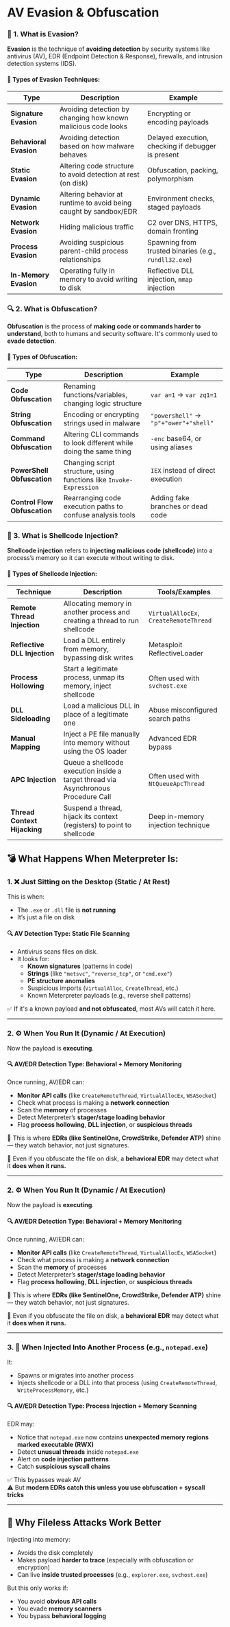 # AV Evasion & Obfuscation

### 🧠 1. **What is Evasion?**

**Evasion** is the technique of **avoiding detection** by security systems like antivirus (AV), EDR (Endpoint Detection & Response), firewalls, and intrusion detection systems (IDS).

#### 🔹 Types of Evasion Techniques:

| Type                   | Description                                                       | Example                                               |
| ---------------------- | ----------------------------------------------------------------- | ----------------------------------------------------- |
| **Signature Evasion**  | Avoiding detection by changing how known malicious code looks     | Encrypting or encoding payloads                       |
| **Behavioral Evasion** | Avoiding detection based on how malware behaves                   | Delayed execution, checking if debugger is present    |
| **Static Evasion**     | Altering code structure to avoid detection at rest (on disk)      | Obfuscation, packing, polymorphism                    |
| **Dynamic Evasion**    | Altering behavior at runtime to avoid being caught by sandbox/EDR | Environment checks, staged payloads                   |
| **Network Evasion**    | Hiding malicious traffic                                          | C2 over DNS, HTTPS, domain fronting                   |
| **Process Evasion**    | Avoiding suspicious parent-child process relationships            | Spawning from trusted binaries (e.g., `rundll32.exe`) |
| **In-Memory Evasion**  | Operating fully in memory to avoid writing to disk                | Reflective DLL injection, `mmap` injection            |

### 🔍 2. **What is Obfuscation?**

**Obfuscation** is the process of **making code or commands harder to understand**, both to humans and security software. It's commonly used to **evade detection**.

#### 🔹 Types of Obfuscation:

| Type                         | Description                                                         | Example                               |
| ---------------------------- | ------------------------------------------------------------------- | ------------------------------------- |
| **Code Obfuscation**         | Renaming functions/variables, changing logic structure              | `var a=1` → `var zq1=1`               |
| **String Obfuscation**       | Encoding or encrypting strings used in malware                      | `"powershell"` → `"p"+"ower"+"shell"` |
| **Command Obfuscation**      | Altering CLI commands to look different while doing the same thing  | `-enc` base64, or using aliases       |
| **PowerShell Obfuscation**   | Changing script structure, using functions like `Invoke-Expression` | `IEX` instead of direct execution     |
| **Control Flow Obfuscation** | Rearranging code execution paths to confuse analysis tools          | Adding fake branches or dead code     |

### 🧬 3. **What is Shellcode Injection?**

**Shellcode injection** refers to **injecting malicious code (shellcode)** into a process’s memory so it can execute without writing to disk.

#### 🔹 Types of Shellcode Injection:

| Technique                    | Description                                                                        | Tools/Examples                         |
| ---------------------------- | ---------------------------------------------------------------------------------- | -------------------------------------- |
| **Remote Thread Injection**  | Allocating memory in another process and creating a thread to run shellcode        | `VirtualAllocEx`, `CreateRemoteThread` |
| **Reflective DLL Injection** | Load a DLL entirely from memory, bypassing disk writes                             | Metasploit ReflectiveLoader            |
| **Process Hollowing**        | Start a legitimate process, unmap its memory, inject shellcode                     | Often used with `svchost.exe`          |
| **DLL Sideloading**          | Load a malicious DLL in place of a legitimate one                                  | Abuse misconfigured search paths       |
| **Manual Mapping**           | Inject a PE file manually into memory without using the OS loader                  | Advanced EDR bypass                    |
| **APC Injection**            | Queue a shellcode execution inside a target thread via Asynchronous Procedure Call | Often used with `NtQueueApcThread`     |
| **Thread Context Hijacking** | Suspend a thread, hijack its context (registers) to point to shellcode             | Deep in-memory injection technique     |

## 💣 What Happens When Meterpreter Is:

### 1. ❌ Just Sitting on the Desktop (Static / At Rest)

This is when:

* The `.exe` or `.dll` file is **not running**
* It’s just a file on disk

#### 🔍 AV Detection Type: **Static File Scanning**

* Antivirus scans files on disk.
* It looks for:
  * **Known signatures** (patterns in code)
  * **Strings** (like `"metsvc"`, `"reverse_tcp"`, or `"cmd.exe"`)
  * **PE structure anomalies**
  * Suspicious imports (`VirtualAlloc`, `CreateThread`, etc.)
  * Known Meterpreter payloads (e.g., reverse shell patterns)

✅ If it's a known payload **and not obfuscated**, most AVs will catch it here.

***

### 2. ⚙️ When You Run It (Dynamic / At Execution)

Now the payload is **executing**.

#### 🔍 AV/EDR Detection Type: **Behavioral + Memory Monitoring**

Once running, AV/EDR can:

* **Monitor API calls** (like `CreateRemoteThread`, `VirtualAllocEx`, `WSASocket`)
* Check what process is making a **network connection**
* Scan the **memory** of processes
* Detect Meterpreter’s **stager/stage loading behavior**
* Flag **process hollowing**, **DLL injection**, or **suspicious threads**

🧠 This is where **EDRs (like SentinelOne, CrowdStrike, Defender ATP)** shine — they watch behavior, not just signatures.

🚨 Even if you obfuscate the file on disk, a **behavioral EDR** may detect what it **does when it runs.**

***

### 2. ⚙️ When You Run It (Dynamic / At Execution)

Now the payload is **executing**.

#### 🔍 AV/EDR Detection Type: **Behavioral + Memory Monitoring**

Once running, AV/EDR can:

* **Monitor API calls** (like `CreateRemoteThread`, `VirtualAllocEx`, `WSASocket`)
* Check what process is making a **network connection**
* Scan the **memory** of processes
* Detect Meterpreter’s **stager/stage loading behavior**
* Flag **process hollowing**, **DLL injection**, or **suspicious threads**

🧠 This is where **EDRs (like SentinelOne, CrowdStrike, Defender ATP)** shine — they watch behavior, not just signatures.

🚨 Even if you obfuscate the file on disk, a **behavioral EDR** may detect what it **does when it runs.**

***

### 3. 🧬 When Injected Into Another Process (e.g., `notepad.exe`)

It:

* Spawns or migrates into another process
* Injects shellcode or a DLL into that process (using `CreateRemoteThread`, `WriteProcessMemory`, etc.)

#### 🔍 AV/EDR Detection Type: **Process Injection + Memory Scanning**

EDR may:

* Notice that `notepad.exe` now contains **unexpected memory regions marked executable (RWX)**
* Detect **unusual threads** inside `notepad.exe`
* Alert on **code injection patterns**
* Catch **suspicious syscall chains**

✅ This bypasses weak AV\
⚠️ But **modern EDRs catch this unless you use obfuscation + syscall tricks**

***

## 🔐 Why Fileless Attacks Work Better

Injecting into memory:

* Avoids the disk completely
* Makes payload **harder to trace** (especially with obfuscation or encryption)
* Can live **inside trusted processes** (e.g., `explorer.exe`, `svchost.exe`)

But this only works if:

* You avoid **obvious API calls**
* You evade **memory scanners**
* You bypass **behavioral logging**
